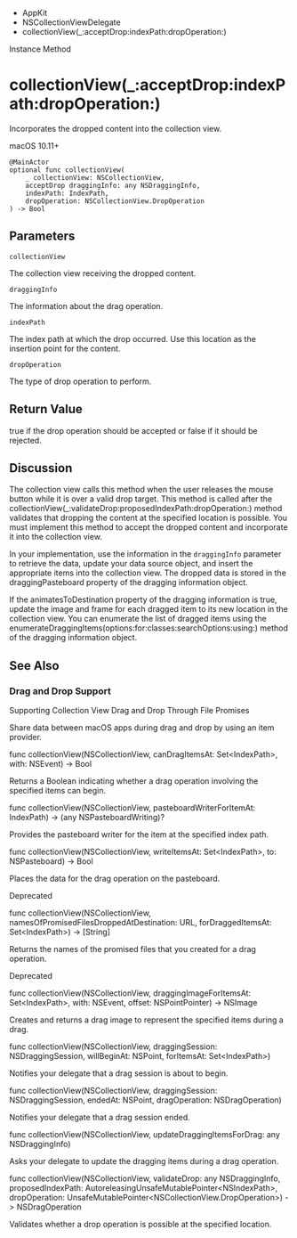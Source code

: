 

- AppKit
- NSCollectionViewDelegate
-  collectionView(\_:acceptDrop:indexPath:dropOperation:) 

Instance Method

# collectionView(\_:acceptDrop:indexPath:dropOperation:)

Incorporates the dropped content into the collection view.

macOS 10.11+

``` source
@MainActor
optional func collectionView(
    _ collectionView: NSCollectionView,
    acceptDrop draggingInfo: any NSDraggingInfo,
    indexPath: IndexPath,
    dropOperation: NSCollectionView.DropOperation
) -> Bool
```

## Parameters 

`collectionView`  

The collection view receiving the dropped content.

`draggingInfo`  

The information about the drag operation.

`indexPath`  

The index path at which the drop occurred. Use this location as the insertion point for the content.

`dropOperation`  

The type of drop operation to perform.

## Return Value

true if the drop operation should be accepted or false if it should be rejected.

## Discussion

The collection view calls this method when the user releases the mouse button while it is over a valid drop target. This method is called after the collectionView(_:validateDrop:proposedIndexPath:dropOperation:) method validates that dropping the content at the specified location is possible. You must implement this method to accept the dropped content and incorporate it into the collection view.

In your implementation, use the information in the `draggingInfo` parameter to retrieve the data, update your data source object, and insert the appropriate items into the collection view. The dropped data is stored in the draggingPasteboard property of the dragging information object.

If the animatesToDestination property of the dragging information is true, update the image and frame for each dragged item to its new location in the collection view. You can enumerate the list of dragged items using the enumerateDraggingItems(options:for:classes:searchOptions:using:) method of the dragging information object.

## See Also

### Drag and Drop Support

Supporting Collection View Drag and Drop Through File Promises

Share data between macOS apps during drag and drop by using an item provider.

func collectionView(NSCollectionView, canDragItemsAt: Set&lt;IndexPath>, with: NSEvent) -> Bool

Returns a Boolean indicating whether a drag operation involving the specified items can begin.

func collectionView(NSCollectionView, pasteboardWriterForItemAt: IndexPath) -> (any NSPasteboardWriting)?

Provides the pasteboard writer for the item at the specified index path.

func collectionView(NSCollectionView, writeItemsAt: Set&lt;IndexPath>, to: NSPasteboard) -> Bool

Places the data for the drag operation on the pasteboard.

Deprecated

func collectionView(NSCollectionView, namesOfPromisedFilesDroppedAtDestination: URL, forDraggedItemsAt: Set&lt;IndexPath>) -> [String]

Returns the names of the promised files that you created for a drag operation.

Deprecated

func collectionView(NSCollectionView, draggingImageForItemsAt: Set&lt;IndexPath>, with: NSEvent, offset: NSPointPointer) -> NSImage

Creates and returns a drag image to represent the specified items during a drag.

func collectionView(NSCollectionView, draggingSession: NSDraggingSession, willBeginAt: NSPoint, forItemsAt: Set&lt;IndexPath>)

Notifies your delegate that a drag session is about to begin.

func collectionView(NSCollectionView, draggingSession: NSDraggingSession, endedAt: NSPoint, dragOperation: NSDragOperation)

Notifies your delegate that a drag session ended.

func collectionView(NSCollectionView, updateDraggingItemsForDrag: any NSDraggingInfo)

Asks your delegate to update the dragging items during a drag operation.

func collectionView(NSCollectionView, validateDrop: any NSDraggingInfo, proposedIndexPath: AutoreleasingUnsafeMutablePointer&lt;NSIndexPath>, dropOperation: UnsafeMutablePointer&lt;NSCollectionView.DropOperation>) -> NSDragOperation

Validates whether a drop operation is possible at the specified location.

